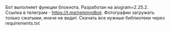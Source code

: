 Бот выполняет функции блокнота. Разработан на aiogram=2.25.2. Ссылка в телеграм - https://t.me/reminndbot. Фотографии
загружать только сжатыми, иначе не видит. Скачать все нужные библиотеки через requirements.txt